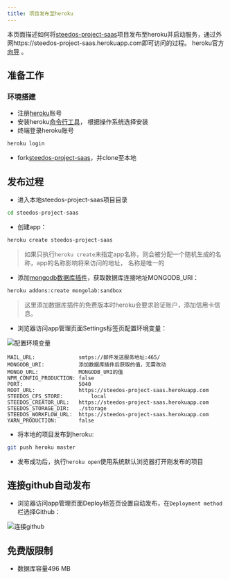 ```yaml
---
title: 项目发布至heroku
---
```


本页面描述如何将[steedos-project-saas](https://github.com/steedos/steedos-project-saas)项目发布至heroku并启动服务，通过外网https://steedos-project-saas.herokuapp.com即可访问的过程。
heroku官方[向导](https://devcenter.heroku.com/articles/getting-started-with-nodejs) 。

## 准备工作

### 环境搭建

- 注册[heroku](https://www.heroku.com/)账号
- 安装heroku[命令行工具](https://devcenter.heroku.com/articles/getting-started-with-nodejs#set-up)， 根据操作系统选择安装
- 终端登录heroku账号
```bash
heroku login
```
- fork[steedos-project-saas](https://github.com/steedos/steedos-project-saas)，并clone至本地

## 发布过程
- 进入本地steedos-project-saas项目目录
```bash
cd steedos-project-saas
```
- 创建app：
```bash
heroku create steedos-project-saas
```
> 如果只执行`heroku create`未指定app名称，则会被分配一个随机生成的名称，app的名称影响将来访问的地址， 名称是唯一的
- 添加[mongodb数据库插件](https://elements.heroku.com/addons/mongolab)，获取数据库连接地址MONGODB_URI：
```bash
heroku addons:create mongolab:sandbox
```
> 这里添加数据库插件的免费版本时heroku会要求验证账户，添加信用卡信息。
- 浏览器访问app管理页面Settings标签页配置环境变量：

![配置环境变量](/assets/heroku/配置环境变量.png)
```env
MAIL_URL:              smtps://邮件发送服务地址:465/
MONGODB_URI:           添加数据库插件后获取的值，无需改动
MONGO_URL:             MONGODB_URI的值
NPM_CONFIG_PRODUCTION: false
PORT:                  5040
ROOT_URL:              https://steedos-project-saas.herokuapp.com
STEEDOS_CFS_STORE:         local
STEEDOS_CREATOR_URL:   https://steedos-project-saas.herokuapp.com
STEEDOS_STORAGE_DIR:   ./storage
STEEDOS_WORKFLOW_URL:  https://steedos-project-saas.herokuapp.com
YARN_PRODUCTION:       false
```
- 将本地的项目发布到heroku:
```bash
git push heroku master
```
- 发布成功后，执行`heroku open`使用系统默认浏览器打开刚发布的项目

## 连接github自动发布
- 浏览器访问app管理页面Deploy标签页设置自动发布，在`Deployment method`栏选择Github：

![连接github](/assets/heroku/连接github.png)

## 免费版限制
- 数据库容量496 MB